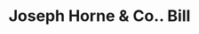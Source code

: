 ---
doi: 10.7916/D86411X5
date_other: '1890'
date_other_textual: 1890-1899
form: printed ephemera
genre:
- Invoices
name:
- Joseph Horne & Co.
object_in_context_url: https://biggert.cul.columbia.edu/items/view/ave_biggert_01707
subject_hierarchical_geographic:
- Pittsburgh, Pennsylvania, United States
subject_name:
- Joseph Horne & Co.
title: Joseph Horne & Co.. Bill
sort_title: Joseph Horne & Co.. Bill
call_number: ave_biggert_01707
coordinates:
- 40.439722222222215,-79.97638888888889
pid: ave_biggert_01707
identifiers: ave_biggert_01707
thumbnail: false
permalink: /biggert/ave_biggert_01707/
layout: iiif-image-page
---